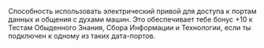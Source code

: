 Способность использовать электрический привой для доступа к портам данных и общения с духами машин. Это обеспечивает тебе бонус +10 к Тестам Обыденного Знания, Сбора Информации и Технологии, если ты подключен к одному из таких дата-портов.